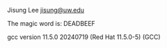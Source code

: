 Jisung Lee
jisung@uw.edu

The magic word is: DEADBEEF

gcc version 11.5.0 20240719 (Red Hat 11.5.0-5) (GCC)